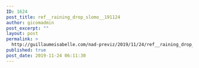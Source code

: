 ```yaml
---
ID: 1624
post_title: ref__raining_drop_slomo__191124
author: gicomadmin
post_excerpt: ""
layout: post
permalink: >
  http://guillaumeisabelle.com/nad-previz/2019/11/24/ref__raining_drop_slomo__191124/
published: true
post_date: 2019-11-24 06:11:30
---
```

<!-- wp:block {"ref":1625} /-->